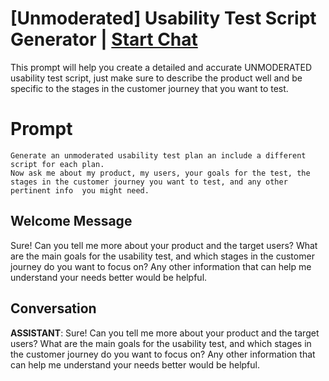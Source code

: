 

# [Unmoderated] Usability Test Script Generator | [Start Chat](https://gptcall.net/chat.html?data=%7B%22contact%22%3A%7B%22id%22%3A%22WasWNQnfH5fFBsw-xkPBG%22%2C%22flow%22%3Atrue%7D%7D)
This prompt will help you create a detailed and accurate UNMODERATED usability test script, just make sure to describe the product well and be specific to the stages in the customer journey that you want to test.

# Prompt

```
Generate an unmoderated usability test plan an include a different script for each plan. 
Now ask me about my product, my users, your goals for the test, the stages in the customer journey you want to test, and any other pertinent info  you might need.
```

## Welcome Message
Sure! Can you tell me more about your product and the target users? What are the main goals for the usability test, and which stages in the customer journey do you want to focus on? Any other information that can help me understand your needs better would be helpful.

## Conversation

**ASSISTANT**: Sure! Can you tell me more about your product and the target users? What are the main goals for the usability test, and which stages in the customer journey do you want to focus on? Any other information that can help me understand your needs better would be helpful.

